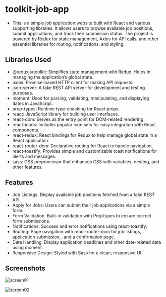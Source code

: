 # toolkit-job-app

- This is a simple job application website built with React and various supporting libraries. It allows users to browse available job positions, submit applications, and track their submission status. The project is powered by Redux for state management, Axios for API calls, and other essential libraries for routing, notifications, and styling.

## Libraries Used

- @reduxjs/toolkit: Simplifies state management with Redux. Helps in managing the application’s global state.
- axios: Promise-based HTTP client for making API requests.
- json-server: A fake REST API server for development and testing purposes.
- moment: Used for parsing, validating, manipulating, and displaying dates in JavaScript.
- prop-types: Runtime type-checking for React props.
- react: JavaScript library for building user interfaces.
- react-dom: Serves as the entry point for DOM-related rendering.
- react-icons: Includes popular icon sets for easy integration with React components.
- react-redux: React bindings for Redux to help manage global state in a React application.
- react-router-dom: Declarative routing for React to handle navigation.
- react-toastify: Provides simple and customizable toast notifications for alerts and messages.
- sass: CSS preprocessor that enhances CSS with variables, nesting, and other features.

## Features

- Job Listings: Display available job positions fetched from a fake REST API.
- Apply for Jobs: Users can submit their job applications via a simple form.
- Form Validation: Built-in validation with PropTypes to ensure correct form submissions.
- Notifications: Success and error notifications using react-toastify.
- Routing: Page navigation with react-router-dom for job listings, application submission, -and a confirmation page.
- Date Handling: Display application deadlines and other date-related data using moment.
- Responsive Design: Styled with Sass for a clean, responsive UI.

## Screenshots

![screen01](https://github.com/user-attachments/assets/31acf31c-1ab5-4523-8d65-c3fd0e9af354)

![screen02](https://github.com/user-attachments/assets/7b35f1dc-8ed6-41f8-ba7a-432a62496b48)







